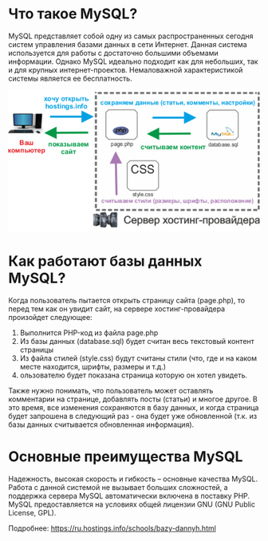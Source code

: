 # Что такое MySQL?

MySQL представляет собой одну из самых распространенных сегодня систем управления базами данных в сети Интернет.  Данная система используется для работы с достаточно большими объемами информации. Однако MySQL идеально подходит  как для небольших, так и для крупных интернет-проектов. Немаловажной характеристикой системы является ее  бесплатность.

![image info](/Базы_Данных\About\img\работа_бд.png)

# Как работают базы данных MySQL?
Когда пользователь пытается открыть страницу сайта (page.php), то перед тем как он увидит сайт, на сервере хостинг-провайдера произойдет следующее:

1. Выполнится PHP-код из файла page.php
2. Из базы данных (database.sql) будет считан весь текстовый контент страницы
3. Из файла стилей (style.css) будут считаны стили (что, где и на каком месте находится, шрифты, размеры и т.д.)
4. ользователю будет показана страница которую он хотел увидеть.

Также нужно понимать, что пользователь может оставлять комментарии на странице, добавлять посты (статьи) и многое  другое. В это время, все изменения сохраняются в базу данных, и когда страница будет запрошена в следующий раз -  она будет уже обновленной (т.к. из базы данных считывается обновленная информация).

# Основные преимущества MySQL
Надежность, высокая скорость и гибкость – основные качества MySQL. Работа с данной системой не вызывает больших сложностей, а поддержка сервера MySQL автоматически включена в поставку РНР. MySQL предоставляется на условиях общей лицензии GNU (GNU Public License, GPL).

Подробнее: https://ru.hostings.info/schools/bazy-dannyh.html